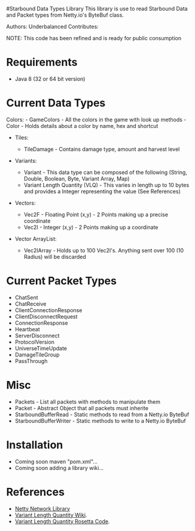 #Starbound Data Types Library
This library is use to read Starbound Data and Packet types from Netty.io's ByteBuf class.

Authors: Underbalanced
Contributes:

NOTE: This code has been refined and is ready for public consumption

Requirements
============
- Java 8 (32 or 64 bit version)

Current Data Types
========
Colors:
	- GameColors - All the colors in the game with look up methods
	- Color - Holds details about a color by name, hex and shortcut

- Tiles:
	- TileDamage - Contains damage type, amount and harvest level

- Variants:
	- Variant - This data type can be composed of the following (String, Double, Boolean, Byte, Variant Array, Map)
    - Variant Length Quantity (VLQ) - This varies in length up to 10 bytes and provides a Integer representing the value (See References)

- Vectors:
	- Vec2F - Floating Point (x,y) - 2 Points making up a precise coordinate
	- Vec2I - Integer (x,y) - 2 Points making up a coordinate

- Vector ArrayList:
	- Vec2IArray - Holds up to 100 Vec2I's. Anything sent over 100 (10 Radius) will be discarded

Current Packet Types
========
- ChatSent
- ChatReceive
- ClientConnectionResponse
- ClientDisconnectRequest
- ConnectionResponse
- Heartbeat
- ServerDisconnect
- ProtocolVersion
- UniverseTimeUpdate
- DamageTileGroup
- PassThrough

Misc
========
- Packets - List all packets with methods to manipulate them
- Packet - Abstract Object that all packets must inherite
- StarboundBufferRead - Static methods to read from a Netty.io ByteBuf
- StarboundBufferWriter - Static methods to write to a Netty.io ByteBuf
	
Installation
============
- Coming soon maven "pom.xml"...
- Coming soon adding a library wiki...

References
============
- [Netty Network Library](Netty.io)
- [Variant Length Quantity Wiki](http://en.wikipedia.org/wiki/Variable-length_quantity).
- [Variant Length Quantity Rosetta Code](http://rosettacode.org/wiki/Variable-length_quantity).
